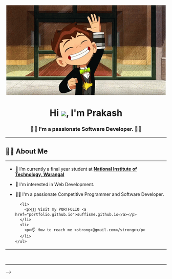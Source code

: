 <div background align="center">
<img align="center" src="https://github.com/M-SuryaPrakash/M-SuryaPrakash/blob/main/waving-ben-tennyson.gif" />
</div>
<h1 align="center">Hi <img src="https://raw.githubusercontent.com/MartinHeinz/MartinHeinz/master/wave.gif" width="30px">, I'm Prakash</h1>
<h3 align="center"> 👨‍💻 I'm a passionate Software Developer. 👨‍💻 </h3>
  <hr/>
<!-- <p align="left"> <img src="https://komarev.com/ghpvc/?username=M-SuryaPrakash&label=Profile%20views&color=0e75b6&style=flat" alt="profile views" /> </p> -->


##  🙋‍♂️ About Me

<table>
  <td>
    <ul>
      <li>
        <p>🔭 I’m currently a final year student at <strong><a href="https://www.nitw.ac.in">National Institute of Technology, Warangal</a></strong></p>
      </li>
      <li>
        <p>🌱  I'm interested in Web Development.</p>
      </li>
      <li>
        <p>👨‍💻 I'm a passionate Competitive Programmer and Software Developer.</strong></p>
      </li>

      <li>
        <p>👨‍💻 Visit my PORTFOLIO <a href="portfolio.github.io">suffisme.github.io</a></p>
      </li>
      <li>
        <p>📫 How to reach me <strong>@gmail.com</strong></p>
      </li>
    </ul>
  </td>
</table>

<br/>
<hr/>















<!-- ### Hi there 👋

<!--
**M-SuryaPrakash/M-SuryaPrakash** is a ✨ _special_ ✨ repository because its `README.md` (this file) appears on your GitHub profile.

Here are some ideas to get you started:

- 🔭 I’m currently working on ...
- 🌱 I’m currently learning ...
- 👯 I’m looking to collaborate on ...
- 🤔 I’m looking for help with ...
- 💬 Ask me about ...
- 📫 How to reach me: ...
- 😄 Pronouns: ...
- ⚡ Fun fact: ...
--> -->
